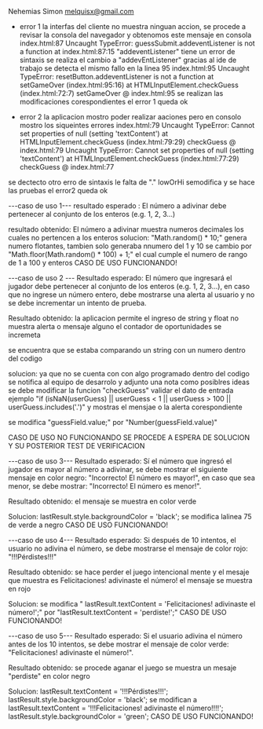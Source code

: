Nehemias Simon
melquisx@gmail.com

- error 1 
la interfas del cliente no muestra ninguan accion, se procede a revisar la consola del navegador y obtenomos este mensaje en consola 
index.html:87 Uncaught TypeError: guessSubmit.addeventListener is not a function
    at index.html:87:15
"addeventListener" tiene un error de sintaxis se realiza el cambio a "addevEntListener" gracias al ide de trabajo se detecta el mismo fallo en la linea 95 
index.html:95 Uncaught TypeError: resetButton.addeventListener is not a function
    at setGameOver (index.html:95:16)
    at HTMLInputElement.checkGuess (index.html:72:7)
setGameOver	@	index.html:95 
se realizan las modificaciones corespondientes el error 1 queda ok  

- error 2
la aplicacion mostro poder realizar aaciones pero en consolo mostro  los siqueintes errores 
index.html:79 Uncaught TypeError: Cannot set properties of null (setting 'textContent')
    at HTMLInputElement.checkGuess (index.html:79:29)
checkGuess	@	index.html:79
Uncaught TypeError: Cannot set properties of null (setting 'textContent')
    at HTMLInputElement.checkGuess (index.html:77:29)
checkGuess @ index.html:77

se dectecto otro erro de sintaxis le falta de "." lowOrHi semodifica y se hace las pruebas el error2 queda ok  

---caso de uso 1--- 
resultado esperado :
El número a adivinar debe pertenecer al conjunto de los enteros (e.g. 1, 2, 3...)

resultado obtenido:
El número a adivinar muestra numeros decimales los cuales no pertencen a los enteros 
solucion:
  "Math.random() * 10;" genera numero flotantes, tambien solo generaba nnumero del 1 y 10  se cambio por "Math.floor(Math.random() * 100) + 1;" el cual cumple el numero de rango de 1 a 100 y enteros 
CASO DE USO FUNCIONANDO!

---caso de uso 2 ---
Resultado esperado:
El número que ingresará el jugador debe pertenecer al conjunto de los enteros (e.g. 1, 2, 3...), en caso que no ingrese un número entero, debe mostrarse una alerta al usuario y no se debe incrementar un intento de prueba.

Resultado obtenido:
la aplicacion permite el ingreso de string y float no muestra alerta o mensaje alguno el contador de oportunidades se incremeta

se encuentra que se estaba comparando un string con un numero dentro del codigo 
 
 solucion:
 ya que no se cuenta con con algo programado dentro del codigo se notifica al equipo de desarrolo y adjunto una nota como posiblres ideas se debe modificar la funcion "checkGuess" validar el dato de entrada ejemplo "if (isNaN(userGuess) || userGuess < 1 || userGuess > 100 || userGuess.includes('.')" y mostras el mensjae o la alerta corespondiente 

 se modifica "guessField.value;"  por "Number(guessField.value)" 

CASO DE USO NO FUNCIONANDO SE PROCEDE A ESPERA DE SOLUCION Y SU POSTERIOR TEST DE VERIFICACION 

 ---caso de uso 3---
 Resultado esperado:
 Sí el número que ingresó el jugador es mayor al número a adivinar, se debe mostrar el siguiente mensaje en color negro: "Incorrecto! El número es mayor!", en caso que sea menor, se debe mostrar: "Incorrecto! El número es menor!".

 Resultado obtenido:
 el mensaje se muestra en color verde 

 Solucion:
      lastResult.style.backgroundColor = 'black'; 
      se modifica lalinea 75 de verde a negro 
CASO DE USO FUNCIONANDO!

  ---caso de uso 4---
 Resultado esperado:
 Si después de 10 intentos, el usuario no adivina el número, se debe mostrarse el mensaje de color rojo: "!!!Pérdistes!!!"

 Resultado obtenido:
se hace perder el juego intencional mente y el mesaje que muestra es Felicitaciones! adivinaste el número! el mensaje se muestra en rojo 

 Solucion:
 se modifica " lastResult.textContent = 'Felicitaciones! adivinaste el número!';" por "lastResult.textContent = 'perdiste!';"
 CASO DE USO FUNCIONANDO!

  ---caso de uso 5---
 Resultado esperado:
 Si el usuario adivina el número antes de los 10 intentos, se debe mostrar el mensaje de color verde: "Felicitaciones! adivinaste el número!".

 Resultado obtenido:
se procede aganar el juego se muestra un mesaje "perdiste" en color negro 

 Solucion:
 lastResult.textContent = '!!!Pérdistes!!!';
      lastResult.style.backgroundColor = 'black';
 se modifican a
    lastResult.textContent = '!!!Felicitaciones! adivinaste el número!!!!';
    lastResult.style.backgroundColor = 'green';
    CASO DE USO FUNCIONANDO!